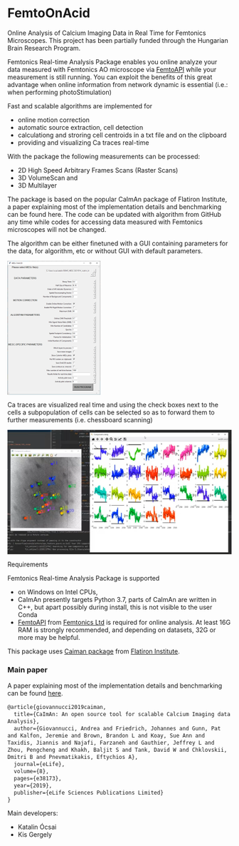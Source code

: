 # FemtoOnAcid
Online Analysis of Calcium Imaging Data in Real Time for Femtonics Microscopes.
This project has been partially funded through the Hungarian Brain Research Program.


Femtonics Real-time Analysis Package enables you online analyze your data measured with Femtonics AO microscope via [FemtoAPI](https://github.com/Femtonics/FemtoAPI) while your measurement is still running. You can exploit the benefits of this great advantage when online information from network dynamic is essential (i.e.: when performing photoStimulation)

Fast and scalable algorithms are implemented for

- online motion correction
- automatic source extraction, cell detection
- calculationg and stroring cell centroids in a txt file and on the clipboard
- providing and visualizing Ca traces real-time

With the package the following measurements can be processed:

- 2D High Speed Arbitrary Frames Scans (Raster Scans)
- 3D VolumeScan and
- 3D Multilayer 

The package is based on the popular CaImAn package of Flatiron Institute, a paper explaining most of the implementation details and benchmarking can be found here. The code can be updated with algorithm from GitHub any time while codes for accessing data measured with Femtonics microscopes will not be changed.

The algorithm can be either finetuned with a GUI containing parameters for the data, for algorithm, etc or without GUI with default parameters.

<img src="https://github.com/Kata5/FemtoOnAcid/blob/main/images/image02.png" align="center">

Ca traces are visualized real time and using the check boxes next to the cells a subpopulation of cells can be selected so as to forward them to further measurements (i.e. chessboard scanning)

<img src="https://github.com/Kata5/FemtoOnAcid/blob/main/images/image01.png" align="center">

Requirements

Femtonics Real-time Analysis Package is supported

- on Windows on Intel CPUs,
- CaImAn presently targets Python 3.7, parts of CaImAn are written in C++, but apart possibly during install, this is not visible to the user
Conda
- [FemtoAPI](https://github.com/Femtonics/FemtoAPI) from  [Femtonics Ltd](https://femtonics.eu) is required for online analysis. At least 16G RAM is strongly recommended, and depending on datasets, 32G or more may be helpful.

This package uses [Caiman package](https://github.com/flatironinstitute/CaImAn) from [Flatiron Institute](https://github.com/flatironinstitute). 

### Main paper
A paper explaining most of the implementation details and benchmarking can be found [here](https://elifesciences.org/articles/38173).

```
@article{giovannucci2019caiman,
  title={CaImAn: An open source tool for scalable Calcium Imaging data Analysis},
  author={Giovannucci, Andrea and Friedrich, Johannes and Gunn, Pat and Kalfon, Jeremie and Brown, Brandon L and Koay, Sue Ann and Taxidis, Jiannis and Najafi, Farzaneh and Gauthier, Jeffrey L and Zhou, Pengcheng and Khakh, Baljit S and Tank, David W and Chklovskii, Dmitri B and Pnevmatikakis, Eftychios A},
  journal={eLife},
  volume={8},
  pages={e38173},
  year={2019},
  publisher={eLife Sciences Publications Limited}
}
```

Main developers:
- Katalin Ócsai
- Kis Gergely
